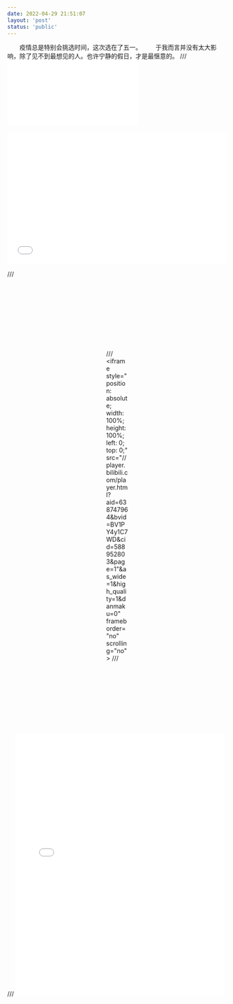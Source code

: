 ```yaml
---
date: 2022-04-29 21:51:07
layout: 'post'
status: 'public'
---
```

&emsp;&emsp;疫情总是特别会挑选时间，这次选在了五一。
&emsp;&emsp;于我而言并没有太大影响，除了见不到最想见的人。也许宁静的假日，才是最惬意的。
/// <iframe src="//player.bilibili.com/player.html?aid=638747964&bvid=BV1PY4y1C7WD&cid=588952803&page=1" scrolling="no" border="0" frameborder="no" framespacing="0" allowfullscreen="true" width=“100%” height=“500” high_quality="1" danmaku="1"> </iframe>


<div style="position: relative; padding: 30% 45%;">
<iframe style="position: absolute; width: 100%; height: 100%; left: 0; top: 0;" src="//player.bilibili.com/player.html?aid=638747964&bvid=BV1PY4y1C7WD&cid=588952803&page=1"&as_wide=1&high_quality=1&danmaku=0" frameborder="no" scrolling="no" sandbox=“allow-top-navigation allow-same-origin allow-forms allow-scripts”></iframe>
</div>

/// <div style="position: relative; padding: 30% 45%;">
/// <iframe style="position: absolute; width: 100%; height: 100%; left: 0; top: 0;" src="//player.bilibili.com/player.html?aid=638747964&bvid=BV1PY4y1C7WD&cid=588952803&page=1"&as_wide=1&high_quality=1&danmaku=0" frameborder="no" scrolling="no"></iframe>
/// </div>

/// <iframe src="//player.bilibili.com/player.html?aid=638747964&bvid=BV1PY4y1C7WD&cid=588952803&page=1" frameborder="no" scrolling="no" width="95%" height="600" high_quality="0"></iframe>

